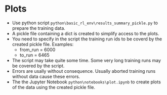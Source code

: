 # Plots

* Use python script `python\basic_rl_env\results_summary_pickle.py` to prepare the training data. 
* A pickle file containing a dict is created to simplify access to the plots.
* You need to specify in the script the training run ids to be coverd by the created pickle file. Examples:
  * from_run = 6000
  * to_run = 6465
* The script may take quite some time. Some very long training runs may be covered by the script.
* Errors are usally without consequence. Usually aborted training runs without data cause these errors.
* The the Jupyter Notebook `python\notebooks\plot.ipynb` to create plots of the data using the created pickle file.
